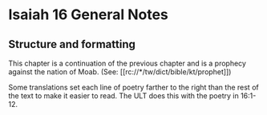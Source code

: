 # Isaiah 16 General Notes
## Structure and formatting

This chapter is a continuation of the previous chapter and is a prophecy against the nation of Moab. (See: [[rc://*/tw/dict/bible/kt/prophet]])

Some translations set each line of poetry farther to the right than the rest of the text to make it easier to read. The ULT does this with the poetry in 16:1-12.